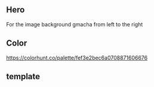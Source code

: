 ## Hero ##
For the image background gmacha from left to the right 

## Color
https://colorhunt.co/palette/fef3e2bec6a0708871606676

## template
